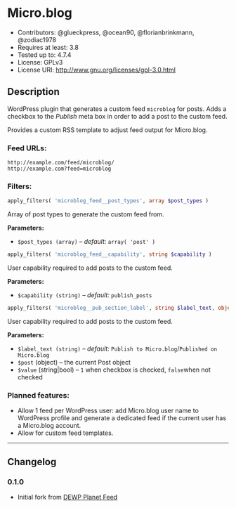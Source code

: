 # Micro.blog
* Contributors:      @glueckpress, @ocean90, @florianbrinkmann, @zodiac1978
* Requires at least: 3.8
* Tested up to:      4.7.4
* License:           GPLv3
* License URI:       http://www.gnu.org/licenses/gpl-3.0.html

## Description
WordPress plugin that generates a custom feed `microblog` for posts. Adds a checkbox to the _Publish_ meta box in order to add a post to the custom feed.

Provides a custom RSS template to adjust feed output for Micro.blog.

### Feed URLs:

```
http://example.com/feed/microblog/
http://example.com?feed=microblog
```

### Filters:

```php
apply_filters( 'microblog_feed__post_types', array $post_types )
```

Array of post types to generate the custom feed from.

**Parameters:**

* `$post_types (array)` – _default:_ `array( 'post' )`

```php
apply_filters( 'microblog_feed__capability', string $capability )
```

User capability required to add posts to the custom feed.

**Parameters:**

* `$capability (string)` – _default:_ `publish_posts`

```php
apply_filters( 'microblog__pub_section_label', string $label_text, object $post, string|boolean $value )
```

User capability required to add posts to the custom feed.

**Parameters:**

* `$label_text (string)` – _default:_ `Publish to Micro.blog`/`Published on Micro.blog`
* `$post` (object) – the current Post object
* `$value` (string|bool) – `1` when checkbox is checked, `false`when not checked

### Planned features:

- Allow 1 feed per WordPress user: add Micro.blog user name to WordPress profile and generate a dedicated feed if the current user has a Micro.blog account.
- Allow for custom feed templates.

---

## Changelog

### 0.1.0
* Initial fork from [DEWP Planet Feed](https://github.com/deworg/dewp-planet-feed)
